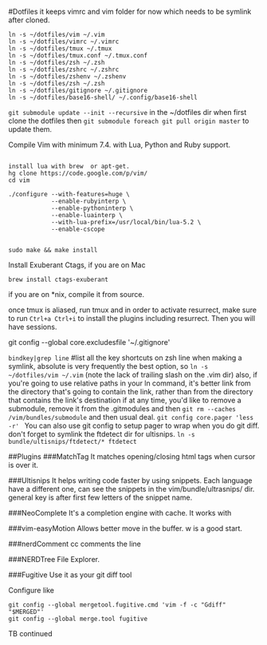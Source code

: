  #Dotfiles 
it keeps vimrc and vim folder for now which needs to be symlink after cloned. 

  ````
  ln -s ~/dotfiles/vim ~/.vim
  ln -s ~/dotfiles/vimrc ~/.vimrc
  ln -s ~/dotfiles/tmux ~/.tmux
  ln -s ~/dotfiles/tmux.conf ~/.tmux.conf
  ln -s ~/dotfiles/zsh ~/.zsh
  ln -s ~/dotfiles/zshrc ~/.zshrc
  ln -s ~/dotfiles/zshenv ~/.zshenv
  ln -s ~/dotfiles/zsh ~/.zsh
  ln -s ~/dotfiles/gitignore ~/.gitignore
  ln -s ~/dotfiles/base16-shell/ ~/.config/base16-shell
  ````
 
`git submodule update --init --recursive` in the ~/dotfiles dir when first clone the dotfiles
then `git submodule foreach git pull origin master` to update them.

Compile Vim with minimum 7.4. with Lua, Python and Ruby support.  
````

install lua with brew  or apt-get. 
hg clone https://code.google.com/p/vim/
cd vim

./configure --with-features=huge \
            --enable-rubyinterp \
            --enable-pythoninterp \
            --enable-luainterp \
            --with-lua-prefix=/usr/local/bin/lua-5.2 \
            --enable-cscope 


sudo make && make install
````
            
            
Install Exuberant Ctags, if you are on Mac

````
brew install ctags-exuberant
````
if you are on *nix, compile it from source. 

once tmux is aliased, run tmux and in order to activate resurrect, make sure to
run `Ctrl+a Ctrl+i` to install the plugins including resurrect. Then you will
have sessions. 

git config --global core.excludesfile '~/.gitignore'


`bindkey|grep line` #list all the key shortcuts on zsh line
when making a symlink, absolute is very frequently the best option, so `ln -s ~/dotfiles/vim ~/.vim`  (note the lack of trailing slash on the .vim dir) also, if you're going to use relative paths in your ln command, it's better link from the directory that's going to contain the link, rather than from the directory that contains the link's destination  if at any time, you'd like to remove a submodule, remove it from the .gitmodules
and then `git rm --caches /vim/bundles/submodule` and then usual deal. `git config core.pager 'less -r' ` You can also use git config to setup pager to wrap when you do git diff.  don't forget to symlink the ftdetect dir for ultisnips. `ln -s bundle/ultisnips/ftdetect/* ftdetect`





##Plugins
###MatchTag
It matches opening/closing  html tags when cursor is over it.

###Ultisnips
It helps writing code faster by using snippets. Each language have a different
one, can see the snippets in the vim/bundle/ultrasnips/ dir. general key is
<TAB> after first few letters of the snippet name.

###NeoComplete
It's a completion engine with cache. It works with <C-R> 

###vim-easyMotion
Allows better move in the buffer. <Leader><Leader>w is a good start. 

###nerdComment
<leader>cc comments the line

###NERDTree
File Explorer. 

###Fugitive
Use it as your git diff tool 

Configure like 

````
git config --global mergetool.fugitive.cmd 'vim -f -c "Gdiff" "$MERGED"'
git config --global merge.tool fugitive
````




TB continued


 
